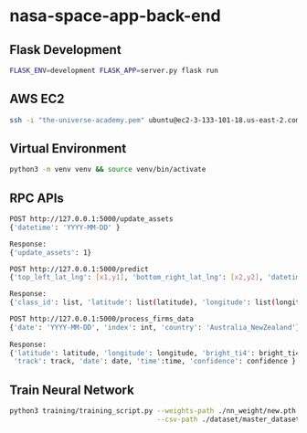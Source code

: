 # nasa-space-app-back-end
## Flask Development
```bash
FLASK_ENV=development FLASK_APP=server.py flask run
```

## AWS EC2
```bash
ssh -i "the-universe-academy.pem" ubuntu@ec2-3-133-101-18.us-east-2.compute.amazonaws.com
```

## Virtual Environment
```bash
python3 -m venv venv && source venv/bin/activate
```

## RPC APIs
```bash
POST http://127.0.0.1:5000/update_assets
{'datetime': 'YYYY-MM-DD' }

Response:
{'update_assets': 1}
```

```bash
POST http://127.0.0.1:5000/predict
{'top_left_lat_lng': [x1,y1], 'bottom_right_lat_lng': [x2,y2], 'datetime': 'YYYY-MM-DD' }

Response:
{'class_id': list, 'latitude': list(latitude), 'longitude': list(longitude)}
```

```bash
POST http://127.0.0.1:5000/process_firms_data
{'date': 'YYYY-MM-DD', 'index': int, 'country': 'Australia_NewZealand'}
 
Response:
{'latitude': latitude, 'longitude': longitude, 'bright_ti4': bright_ti4, \
 'track': track, 'date': date, 'time':time, 'confidence': confidence }
```

## Train Neural Network
```bash
python3 training/training_script.py --weights-path ./nn_weight/new.pth \
                                    --csv-path ./dataset/master_dataset.csv 
```
